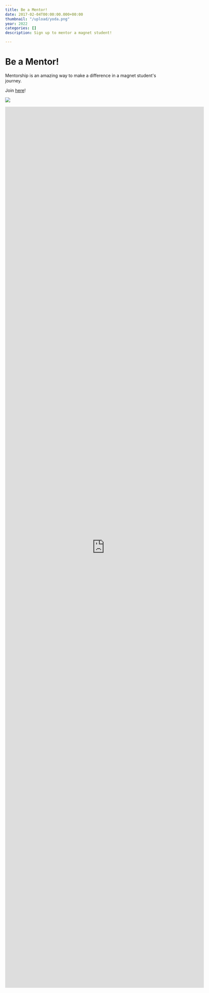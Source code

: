 ```yaml
---
title: Be a Mentor!
date: 2017-02-04T00:00:00.000+00:00
thumbnail: "/upload/yoda.png"
year: 2022
categories: []
description: Sign up to mentor a magnet student!

---
```

# Be a Mentor!

Mentorship is an amazing way to make a difference in a magnet student's journey.

Join [here](https://forms.gle/XpoY7LxYUWE4FEf57)!

![](/upload/yoda.png)

<p align="center"><iframe src="https://docs.google.com/forms/d/e/1FAIpQLSd1-WL9gF3EZHIFWB-6o_5Mxi4leDFjsQsbHtyHpmnD8mPdNg/viewform?embedded=true" width="640" height="2838" frameborder="0" marginheight="0" marginwidth="0">Loading…</iframe></p>